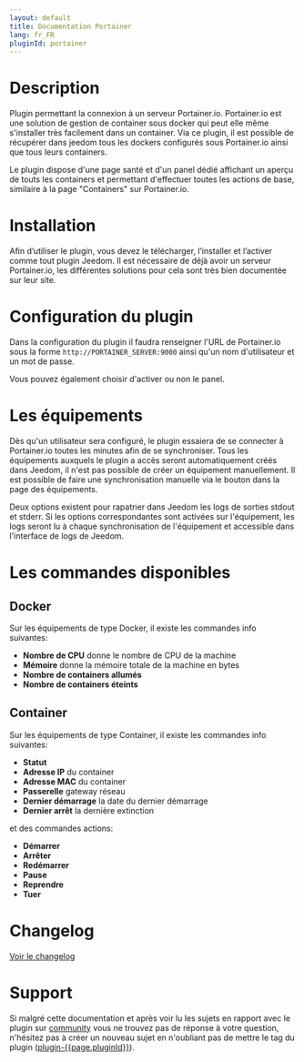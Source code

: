```yaml
---
layout: default
title: Documentation Portainer
lang: fr_FR
pluginId: portainer
---
```


# Description

Plugin permettant la connexion à un serveur Portainer.io. Portainer.io est une solution de gestion de container sous docker qui peut elle même s'installer très facilement dans un container.
Via ce plugin, il est possible de récupérer dans jeedom tous les dockers configurés sous Portainer.io ainsi que tous leurs containers.

Le plugin dispose d'une page santé et d'un panel dédié affichant un aperçu de touts les containers et permettant d'effectuer toutes les actions de base, similaire à la page "Containers" sur Portainer.io.

# Installation

Afin d’utiliser le plugin, vous devez le télécharger, l’installer et l’activer comme tout plugin Jeedom.
Il est nécessaire de déjà avoir un serveur Portainer.io, les différentes solutions pour cela sont très bien documentée sur leur site.

# Configuration du plugin

Dans la configuration du plugin il faudra renseigner l'URL de Portainer.io sous la forme `http://PORTAINER_SERVER:9000` ainsi qu'un nom d'utilisateur et un mot de passe.

Vous pouvez également choisir d'activer ou non le panel.

# Les équipements

Dès qu'un utilisateur sera configuré, le plugin essaiera de se connecter à Portainer.io toutes les minutes afin de se synchroniser.
Tous les équipements auxquels le plugin a accès seront automatiquement créés dans Jeedom, il n'est pas possible de créer un équipement manuellement.
Il est possible de faire une synchronisation manuelle via le bouton dans la page des équipements.

Deux options existent pour rapatrier dans Jeedom les logs de sorties stdout et stderr. Si les options correspondantes sont activées sur l'équipement, les logs seront lu à chaque synchronisation de l'équipement et accessible dans l'interface de logs de Jeedom.

# Les commandes disponibles

## Docker

Sur les équipements de type Docker, il existe les commandes info suivantes:

- **Nombre de CPU** donne le nombre de CPU de la machine
- **Mémoire** donne la mémoire totale de la machine en bytes
- **Nombre de containers allumés**
- **Nombre de containers éteints**

## Container

Sur les équipements de type Container, il existe les commandes info suivantes:

- **Statut**
- **Adresse IP** du container
- **Adresse MAC** du container
- **Passerelle** gateway réseau
- **Dernier démarrage** la date du dernier démarrage
- **Dernier arrêt** la dernière extinction

et des commandes actions:

- **Démarrer**
- **Arrêter**
- **Redémarrer**
- **Pause**
- **Reprendre**
- **Tuer**

# Changelog

[Voir le changelog](./changelog)

# Support

Si malgré cette documentation et après voir lu les sujets en rapport avec le plugin sur [community]({{site.forum}}/tags/plugin-{{page.pluginId}}) vous ne trouvez pas de réponse à votre question, n'hésitez pas à créer un nouveau sujet en n'oubliant pas de mettre le tag du plugin ([plugin-{{page.pluginId}}]({{site.forum}}/tags/plugin-{{page.pluginId}})).
